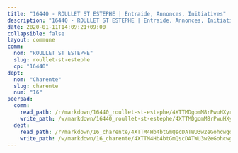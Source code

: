 ```yaml
---
title: "16440 - ROULLET ST ESTEPHE | Entraide, Annonces, Initiatives"
description: "16440 - ROULLET ST ESTEPHE | Entraide, Annonces, Initiatives"
date: 2020-01-11T14:09:21+09:00
collapsible: false
layout: commune
comm:
  nom: "ROULLET ST ESTEPHE"
  slug: roullet-st-estephe
  cp: "16440"
dept:
  nom: "Charente"
  slug: charente
  num: "16"
peerpad:
  comm:
    read_path: /r/markdown/16440_roullet-st-estephe/4XTTMDgomM8rPwuHXyrJ33ZfPcfxTocixNs9JufhJj7RJTEKh
    write_path: /w/markdown/16440_roullet-st-estephe/4XTTMDgomM8rPwuHXyrJ33ZfPcfxTocixNs9JufhJj7RJTEKh-K3TgTea2FAD3zMexa6bCvXoF3EJdNA7s22Gr5XN1LEXMutTqWMA4WimzA9LvABSQNhyNsLK3meG7uQkwLrjTMZkUVWzW8jdVxu51Sjj3sQZwHtJkYwgcZJFyMW2ToE7Fgm2k8p6B
  dept:
    read_path: /r/markdown/16_charente/4XTTM4Hb4btGmQscDATWU3w2eGohcwgqasCDtGWVahJnAEsq8
    write_path: /w/markdown/16_charente/4XTTM4Hb4btGmQscDATWU3w2eGohcwgqasCDtGWVahJnAEsq8-K3TgU9zhAjxEMbYrSr9VB24idAgS7xBryN3TjEsJmsrToRfRc8PWUu9zDXmtMXWLR7TNqZhAPJFsnJ4QbuWpLJvHpyW2q8LZxtsaakTfiMdj4HFsc11ZXzpn4aT8zYKZzSLwV1CA
---
```


